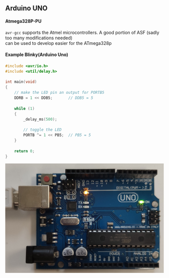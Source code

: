 ## Arduino UNO

#### Atmega328P-PU  
`avr-gcc` supports the Atmel microcontrollers.
A good portion of ASF (sadly too many modifications needed)   
can be used to develop easier for the ATmega328p



#### Example Blinky(Arduino Uno)
```C++
#include <avr/io.h>
#include <util/delay.h>

int main(void)
{
    // make the LED pin an output for PORTB5
    DDRB = 1 << DDB5;       // DDB5 = 5

    while (1)
    {
        _delay_ms(500);

        // toggle the LED
        PORTB ^= 1 << PB5;  // PB5 = 5
    }

    return 0;
}
```
![Blinky with builtin LED](./../../../images/ARDUINO_UNO_BLINKY.jpg)